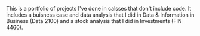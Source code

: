 This is a portfolio of projects I've done in calsses that don't include code. It includes a buisness case and data analysis that I did in Data & Information in Business (Data 2100)
and a stock analysis that I did in Investments (FIN 4460).
